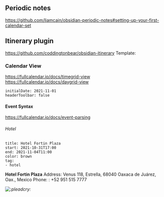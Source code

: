 
## Periodic notes
https://github.com/liamcain/obsidian-periodic-notes#setting-up-your-first-calendar-set


## Itinerary plugin
https://github.com/coddingtonbear/obsidian-itinerary
Template:

### Calendar View
https://fullcalendar.io/docs/timegrid-view
https://fullcalendar.io/docs/daygrid-view
```itinerary
initialDate: 2021-11-01
headerToolbar: false

```
#### Event Syntax
https://fullcalendar.io/docs/event-parsing
###### Hotel
```itinerary-event
title: Hotel Fortin Plaza
start: 2021-10-31T17:00
end: 2021-11-04T11:00
color: brown
tag:
- hotel
```
**Hotel Fortin Plaza**
Address: Venus 118, Estrella, 68040 Oaxaca de Juárez, Oax., Mexico
Phone: : +52 951 515 7777

_![:pleadcry:](https://cdn.discordapp.com/emojis/802002483152289822.gif?size=44&quality=lossless)_